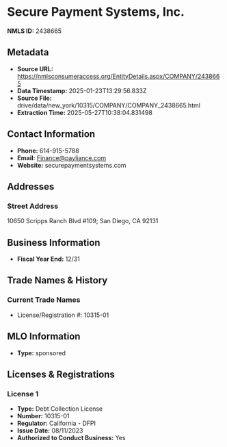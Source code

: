 # Secure Payment Systems, Inc.

**NMLS ID:** 2438665

## Metadata
- **Source URL:** https://nmlsconsumeraccess.org/EntityDetails.aspx/COMPANY/2438665
- **Data Timestamp:** 2025-01-23T13:29:56.833Z
- **Source File:** drive/data/new_york/10315/COMPANY/COMPANY_2438665.html
- **Extraction Time:** 2025-05-27T10:38:04.831498

## Contact Information
- **Phone:** 614-915-5788
- **Email:** Finance@payliance.com
- **Website:** securepaymentsystems.com

## Addresses
### Street Address
10650 Scripps Ranch Blvd #109; San Diego, CA 92131

## Business Information
- **Fiscal Year End:** 12/31

## Trade Names & History
### Current Trade Names
- License/Registration #: 10315-01

## MLO Information
- **Type:** sponsored

## Licenses & Registrations

### License 1
- **Type:** Debt Collection License
- **Number:** 10315-01
- **Regulator:** California - DFPI
- **Issue Date:** 08/11/2023
- **Authorized to Conduct Business:** Yes
